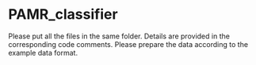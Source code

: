 # PAMR_classifier
Please put all the files in the same folder. Details are provided in the corresponding code comments. Please prepare the data according to the example data format.
